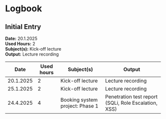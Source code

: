 # Logbook

## Initial Entry

**Date:** 20.1.2025  
**Used Hours:** 2  
**Subject(s):** Kick-off lecture  
**Output:** Lecture recording

| Date       | Used hours | Subject(s)        | Output              |
|------------|------------|-------------------|---------------------|
| 20.1.2025  | 2          | Kick-off lecture   | Lecture recording   |
| 25.1.2025  | 2          | Kick-off lecture   | Lecture recording   |
| 24.4.2025  | 4          | Booking system project: Phase 1 | Penetration test report (SQLi, Role Escalation, XSS) |

